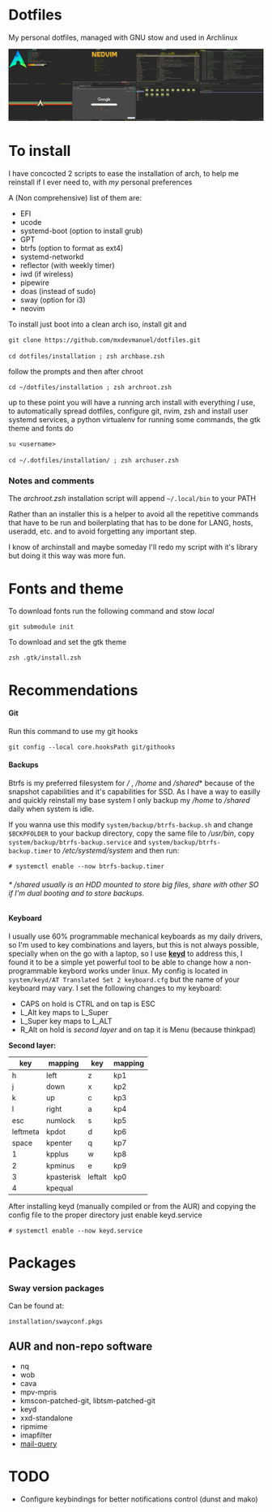 # Dotfiles

My personal dotfiles, managed with GNU stow and used in Archlinux

![Sway screenshot](screenshots/sway.jpg)

# To install

I have concocted 2 scripts to ease the installation of arch, to help me reinstall if I ever need to, with _my_ personal preferences

A (Non comprehensive) list of them are:

- EFI
- ucode
- systemd-boot (option to install grub)
- GPT
- btrfs (option to format as ext4)
- systemd-networkd
- reflector (with weekly timer)
- iwd (if wireless)
- pipewire
- doas (instead of sudo)
- sway (option for i3)
- neovim

To install just boot into a clean arch iso, install git and

    git clone https://github.com/mxdevmanuel/dotfiles.git

    cd dotfiles/installation ; zsh archbase.zsh

follow the prompts and then after chroot

    cd ~/dotfiles/installation ; zsh archroot.zsh

up to these point you will have a running arch install with everything _I_ use, to automatically spread dotfiles, configure git, nvim, zsh and install user systemd services, a python virtualenv for running some commands, the gtk theme and fonts do

    su <username>

    cd ~/.dotfiles/installation/ ; zsh archuser.zsh

### Notes and comments

The _archroot.zsh_ installation script will append `~/.local/bin` to your PATH

Rather than an installer this is a helper to avoid all the repetitive commands that have to be run and boilerplating that has to be done for LANG, hosts, useradd, etc. and to avoid forgetting any important step.

I know of archinstall and maybe someday I'll redo my script with it's library but doing it this way was more fun.

# Fonts and theme

To download fonts run the following command and stow _local_

    git submodule init

To download and set the gtk theme

    zsh .gtk/install.zsh

# Recommendations

#### Git

Run this command to use my git hooks

    git config --local core.hooksPath git/githooks

#### Backups

Btrfs is my preferred filesystem for _/_ , _/home_ and _/shared_\* because of the snapshot capabilities and it's capabilities for SSD. As I have a way to easilly and quickly reinstall my base system I only backup my _/home_ to _/shared_ daily when system is idle.

If you wanna use this modify `system/backup/btrfs-backup.sh` and change `$BCKPFOLDER` to your backup directory, copy the same file to _/usr/bin_, copy `system/backup/btrfs-backup.service` and `system/backup/btrfs-backup.timer` to _/etc/systemd/system_ and then run:

    # systemctl enable --now btrfs-backup.timer

###### \* _/shared_ usually is an HDD mounted to store big files, share with other SO if I'm dual booting and to store backups.

#### Keyboard

I usually use 60% programmable mechanical keyboards as my daily drivers, so I'm used to key combinations and layers, but this is not always possible, specially when on the go with a laptop, so I use [**keyd**](https://github.com/rvaiya/keyd) to address this, I found it to be a simple yet powerful tool to be able to change how a non-programmable keybord works under linux. My config is located in `system/keyd/AT Translated Set 2 keyboard.cfg` but the name of your keyboard may vary. I set the following changes to my keyboard:

- CAPS on hold is CTRL and on tap is ESC
- L_Alt key maps to L_Super
- L_Super key maps to L_ALT
- R_Alt on hold is *second layer* and on tap it is Menu (because thinkpad)

**Second layer:**

| key      | mapping    | key      | mapping    |
| -------- | ---------- | -------- | ---------- |
| h        | left       | z        | kp1        |    
| j        | down       | x        | kp2        |    
| k        | up         | c        | kp3        |    
| l        | right      | a        | kp4        |    
| esc      | numlock    | s        | kp5        |
| leftmeta | kpdot      | d        | kp6        |     
| space    | kpenter    | q        | kp7        |     
| 1        | kpplus     | w        | kp8        |     
| 2        | kpminus    | e        | kp9        |     
| 3        | kpasterisk | leftalt  | kp0        |     
| 4        | kpequal    |  

After installing keyd (manually compiled or from the AUR) and copying the config file to the proper directory just enable keyd.service

    # systemctl enable --now keyd.service

# Packages

### Sway version packages

Can be found at:

    installation/swayconf.pkgs

## AUR and non-repo software

- nq
- wob
- cava
- mpv-mpris
- kmscon-patched-git, libtsm-patched-git
- keyd
- xxd-standalone
- ripmime
- imapfilter
- [mail-query](https://github.com/mxdevmanuel/mail-query)

# TODO

- Configure keybindings for better notifications control (dunst and mako)

